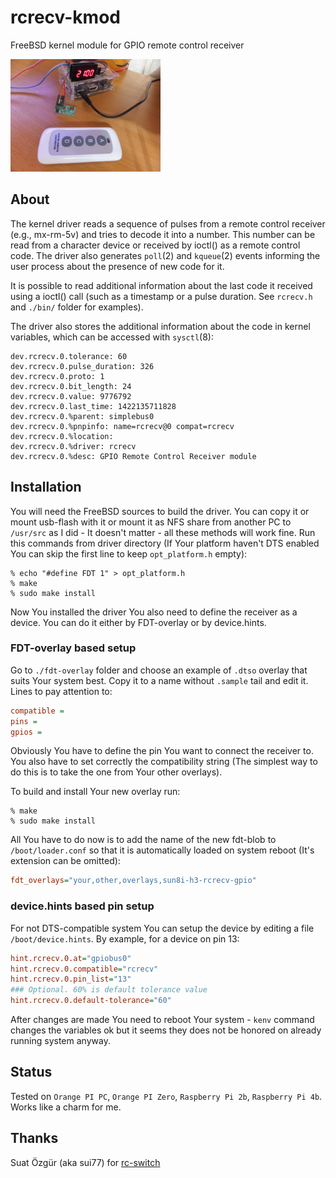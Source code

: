 # rcrecv-kmod

FreeBSD kernel module for GPIO remote control receiver

<img width=240 height=180 src="img/RC_Receiver_433MHz.jpeg" title="RC receiver 433MHz" />

## About

The kernel driver reads a sequence of pulses from a remote control receiver
(e.g., mx-rm-5v) and tries to decode it into a number. This number can be read
from a character device or received by ioctl() as a remote control code. The
driver also generates `poll`(2) and `kqueue`(2) events informing the user
process about the presence of new code for it.

It is possible to read additional information about the last code it received
using a ioctl() call (such as a timestamp or a pulse duration. See `rcrecv.h`
and `./bin/` folder for examples).

The driver also stores the additional information about the code in kernel
variables, which can be accessed with `sysctl`(8):
```shell
dev.rcrecv.0.tolerance: 60
dev.rcrecv.0.pulse_duration: 326
dev.rcrecv.0.proto: 1
dev.rcrecv.0.bit_length: 24
dev.rcrecv.0.value: 9776792
dev.rcrecv.0.last_time: 1422135711828
dev.rcrecv.0.%parent: simplebus0
dev.rcrecv.0.%pnpinfo: name=rcrecv@0 compat=rcrecv
dev.rcrecv.0.%location:
dev.rcrecv.0.%driver: rcrecv
dev.rcrecv.0.%desc: GPIO Remote Control Receiver module
```

## Installation

You will need the FreeBSD sources to build the driver. You can copy it or
mount usb-flash with it or mount it as NFS share from another PC to
`/usr/src` as I did - It doesn't matter - all these methods will work fine.
Run this commands from driver directory (If Your platform haven't DTS enabled
You can skip the first line to keep `opt_platform.h` empty):
```shell
% echo "#define FDT 1" > opt_platform.h
% make
% sudo make install
```
Now You installed the driver You also need to define the receiver as a device.
You can do it either by FDT-overlay or by device.hints.

### FDT-overlay based setup

Go to `./fdt-overlay` folder and choose an example of `.dtso` overlay that
suits Your system best. Copy it to a name without `.sample` tail and edit it.
Lines to pay attention to:
```ini
compatible =
pins =
gpios =
```
Obviously You have to define the pin You want to connect the receiver to.
You also have to set correctly the compatibility string (The simplest way
to do this is to take the one from Your other overlays).

To build and install Your new overlay run:
```shell
% make
% sudo make install
```
All You have to do now is to add the name of the new fdt-blob to
`/boot/loader.conf` so that it is automatically loaded on system reboot
(It's extension can be omitted):
```ini
fdt_overlays="your,other,overlays,sun8i-h3-rcrecv-gpio"
```

### device.hints based pin setup

For not DTS-compatible system You can setup the device by editing a file
`/boot/device.hints`. By example, for a device on pin 13:

```ini
hint.rcrecv.0.at="gpiobus0"
hint.rcrecv.0.compatible="rcrecv"
hint.rcrecv.0.pin_list="13"
### Optional. 60% is default tolerance value
hint.rcrecv.0.default-tolerance="60"
```

After changes are made You need to reboot Your system - `kenv` command
changes the variables ok but it seems they does not be honored on already
running system anyway.

## Status

Tested on `Orange PI PC`, `Orange PI Zero`, `Raspberry Pi 2b`, `Raspberry Pi 4b`.
Works like a charm for me.

## Thanks

Suat Özgür (aka sui77) for [rc-switch](https://github.com/sui77/rc-switch)
